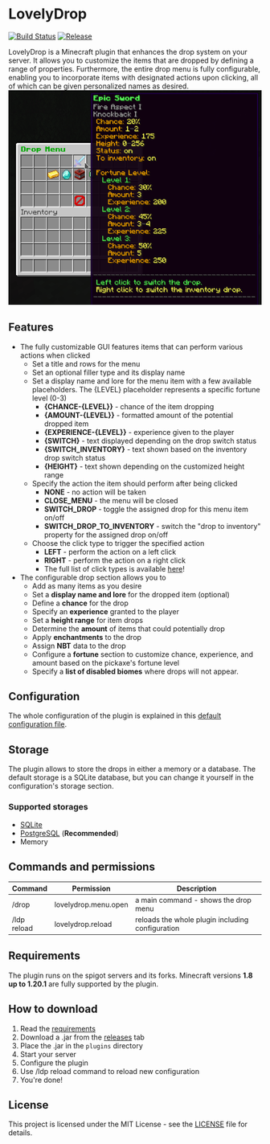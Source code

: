 # LovelyDrop
[![Build Status](https://img.shields.io/github/actions/workflow/status/zrdzn/LovelyDrop/build.yml?branch=master)](https://github.com/zrdzn/LovelyDrop/actions/workflows/build.yml)
[![Release](https://img.shields.io/github/v/release/zrdzn/LovelyDrop?color=44CC44)](https://github.com/zrdzn/LovelyDrop/releases/latest)

LovelyDrop is a Minecraft plugin that enhances the drop system on your server. It allows you to customize the items that are dropped by defining a range of properties. 
Furthermore, the entire drop menu is fully configurable, enabling you to incorporate items with designated actions upon clicking, all of which can be given personalized names as desired.
![](img/menu-preview.png)
## Features
- The fully customizable GUI features items that can perform various actions when clicked
  - Set a title and rows for the menu
  - Set an optional filler type and its display name
  - Set a display name and lore for the menu item with a few available placeholders. The {LEVEL} placeholder represents a specific fortune level (0-3)
    - **{CHANCE-{LEVEL}}** - chance of the item dropping
    - **{AMOUNT-{LEVEL}}** - formatted amount of the potential dropped item
    - **{EXPERIENCE-{LEVEL}}** - experience given to the player
    - **{SWITCH}** - text displayed depending on the drop switch status
    - **{SWITCH_INVENTORY}** - text shown based on the inventory drop switch status
    - **{HEIGHT}** - text shown depending on the customized height range
  - Specify the action the item should perform after being clicked
    - **NONE** - no action will be taken
    - **CLOSE_MENU** - the menu will be closed
    - **SWITCH_DROP** - toggle the assigned drop for this menu item on/off
    - **SWITCH_DROP_TO_INVENTORY** - switch the "drop to inventory" property for the assigned drop on/off
  - Choose the click type to trigger the specified action
    - **LEFT** - perform the action on a left click
    - **RIGHT** - perform the action on a right click
    - The full list of click types is available [here](https://hub.spigotmc.org/javadocs/bukkit/org/bukkit/event/inventory/ClickType.html)!
- The configurable drop section allows you to
  - Add as many items as you desire
  - Set a **display name and lore** for the dropped item (optional)
  - Define a **chance** for the drop
  - Specify an **experience** granted to the player
  - Set a **height range** for item drops
  - Determine the **amount** of items that could potentially drop
  - Apply **enchantments** to the drop
  - Assign **NBT** data to the drop
  - Configure a **fortune** section to customize chance, experience, and amount based on the pickaxe's fortune level
  - Specify a **list of disabled biomes** where drops will not appear.
## Configuration
The whole configuration of the plugin is explained in this
[default configuration file](https://gist.github.com/zrdzn/79176e10335e78d4c9e9011c189376ce).
## Storage
The plugin allows to store the drops in either a memory or a database.
The default storage is a SQLite database, but you can change it yourself in the configuration's storage section.
### Supported storages
- [SQLite](https://www.sqlite.org/index.html)
- [PostgreSQL](https://www.postgresql.org/) (**Recommended**)
- Memory
## Commands and permissions
| Command     | Permission           | Description                                      |
|-------------|----------------------|--------------------------------------------------|
| /drop       | lovelydrop.menu.open | a main command - shows the drop menu             |
| /ldp reload | lovelydrop.reload    | reloads the whole plugin including configuration |

## Requirements
The plugin runs on the spigot servers and its forks. Minecraft versions **1.8 up to 1.20.1** are fully supported by the plugin.

## How to download
1. Read the [requirements](#requirements)
2. Download a .jar from the [releases](https://github.com/zrdzn/LovelyDrop/releases) tab
3. Place the .jar in the `plugins` directory
4. Start your server
5. Configure the plugin
6. Use /ldp reload command to reload new configuration
7. You're done!

## License
This project is licensed under the MIT License - see the [LICENSE](LICENSE) file for details.
